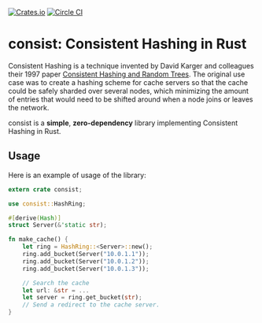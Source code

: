 [![Crates.io](https://img.shields.io/crates/d/consist.svg)]()
[![Circle CI](https://circleci.com/gh/andreweduffy/consist/tree/master.svg?style=svg)](https://circleci.com/gh/andreweduffy/consist/tree/master)

consist: Consistent Hashing in Rust
===================================

Consistent Hashing is a technique invented by David Karger and colleagues their 1997 paper 
[Consistent Hashing and Random Trees](https://www.akamai.com/es/es/multimedia/documents/technical-publication/consistent-hashing-and-random-trees-distributed-caching-protocols-for-relieving-hot-spots-on-the-world-wide-web-technical-publication.pdf).
The original use case was to create a hashing scheme for cache servers so that the cache could be safely sharded over
several nodes, which minimizing the amount of entries that would need to be shifted around when a node joins or leaves
the network.

consist is a **simple**, **zero-dependency** library implementing Consistent Hashing in Rust.

Usage
-------

Here is an example of usage of the library:

```rust
extern crate consist;

use consist::HashRing;

#[derive(Hash)]
struct Server(&'static str);

fn make_cache() {
    let ring = HashRing::<Server>::new();
    ring.add_bucket(Server("10.0.1.1"));
    ring.add_bucket(Server("10.0.1.2"));
    ring.add_bucket(Server("10.0.1.3"));

    // Search the cache
    let url: &str = ...
    let server = ring.get_bucket(str);
    // Send a redirect to the cache server.
}
```
